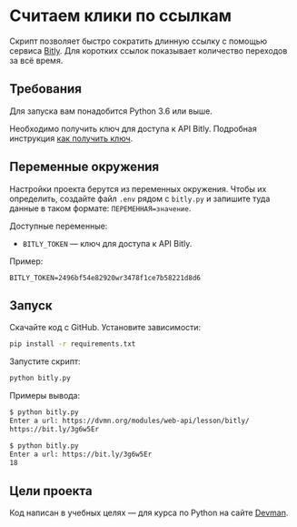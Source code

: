 # Считаем клики по ссылкам

Скрипт позволяет быстро сократить длинную ссылку с помощью сервиса [Bitly](https://bitly.com/).
Для коротких ссылок показывает количество переходов за всё время.

## Требования

Для запуска вам понадобится Python 3.6 или выше.

Необходимо получить ключ для доступа к API Bitly. Подробная инструкция [как получить ключ](https://dev.bitly.com/).

## Переменные окружения

Настройки проекта берутся из переменных окружения. Чтобы их определить, создайте файл `.env` рядом с `bitly.py` и запишите туда данные в таком формате: `ПЕРЕМЕННАЯ=значение`.

Доступные переменные:

- `BITLY_TOKEN` — ключ для доступа к API Bitly. 

Пример:

```env
BITLY_TOKEN=2496bf54e82920wr3478f1ce7b58221d8d6
```

## Запуск

Скачайте код с GitHub. Установите зависимости:

```sh
pip install -r requirements.txt
```

Запустите скрипт:

```sh
python bitly.py
```

Примеры вывода:
```sh
$ python bitly.py
Enter a url: https://dvmn.org/modules/web-api/lesson/bitly/
https://bit.ly/3g6w5Er
```
```sh
$ python bitly.py
Enter a url: https://bit.ly/3g6w5Er
18
```

## Цели проекта

Код написан в учебных целях — для курса по Python на сайте [Devman](https://dvmn.org).